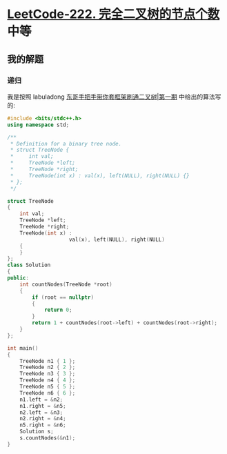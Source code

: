 # [LeetCode-222. 完全二叉树的节点个数](https://leetcode.cn/problems/count-complete-tree-nodes/) 中等

## 我的解题

### 递归

我是按照 labuladong [东哥手把手带你套框架刷通二叉树|第一期](https://mp.weixin.qq.com/s/izZ5uiWzTagagJec6Y7RvQ) 中给出的算法写的:

```C++
#include <bits/stdc++.h>
using namespace std;

/**
 * Definition for a binary tree node.
 * struct TreeNode {
 *     int val;
 *     TreeNode *left;
 *     TreeNode *right;
 *     TreeNode(int x) : val(x), left(NULL), right(NULL) {}
 * };
 */

struct TreeNode
{
	int val;
	TreeNode *left;
	TreeNode *right;
	TreeNode(int x) :
					val(x), left(NULL), right(NULL)
	{
	}
};
class Solution
{
public:
	int countNodes(TreeNode *root)
	{
		if (root == nullptr)
		{
			return 0;
		}
		return 1 + countNodes(root->left) + countNodes(root->right);
	}
};

int main()
{
	TreeNode n1 { 1 };
	TreeNode n2 { 2 };
	TreeNode n3 { 3 };
	TreeNode n4 { 4 };
	TreeNode n5 { 5 };
	TreeNode n6 { 6 };
	n1.left = &n2;
	n1.right = &n5;
	n2.left = &n3;
	n2.right = &n4;
	n5.right = &n6;
	Solution s;
	s.countNodes(&n1);
}

```

